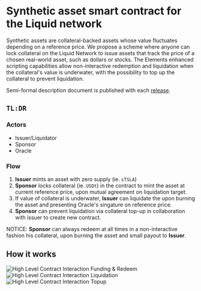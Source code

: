 # Synthetic asset smart contract for the Liquid network


Synthetic assets are collateral-backed assets whose value fluctuates depending on a reference price. We propose a scheme where anyone can lock collateral on the Liquid Network to issue assets that track the price of a chosen real-world asset, such as dollars or stocks. The Elements enhanced scripting capabilities allow non-interactive redemption and liquidation when the collateral's value is underwater, with the possibility to top up the collateral to prevent liquidation.


Semi-formal description document is published with each [release](https://github.com/vulpemventures/synthetic-asset-smart-contract/releases).


## `TL:DR`

### Actors

- Issuer/Liquidator
- Sponsor
- Oracle


### Flow

1. **Issuer** mints an asset with zero supply (ie. `sTSLA`)
2. **Sponsor** locks collateral (ie. `USDt`) in the contract to mint the asset at current reference price, upon mutual agreement on liquidation target.
3. If value of collateral is underwater, **Issuer** can liquidate the upon burning the asset and presenting Oracle's singature on reference price.
4. **Sponsor** can prevent liquidation via collateral top-up in collaboration with issuer to create new contract.

NOTICE: **Sponsor** can always redeem at all times in a non-interactive fashion his collateral, upon burning the asset and small payout to **Issuer**.



## How it works

![High Level Contract Interaction Funding & Redeem](./document/images/Funding-Redeem.png)
![High Level Contract Interaction Liquidation](./document/images/Liquidation.png)
![High Level Contract Interaction Topup](./document/images/Topup.png)
